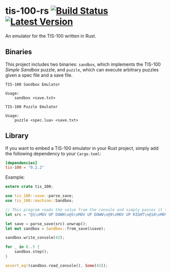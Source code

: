 # tis-100-rs [![Build Status](https://travis-ci.org/rcolinray/tis-100-rs.svg?branch=master)](https://travis-ci.org/rcolinray/tis-100-rs) [![Latest Version](https://img.shields.io/crates/v/tis-100.svg)](https://crates.io/crates/tis-100)

An emulator for the TIS-100 written in Rust.

## Binaries

This project includes two binaries: `sandbox`, which implements the TIS-100 *Simple Sandbox* puzzle,
and `puzzle`, which can execute arbitrary puzzles given a spec file and a save file.

```
TIS-100 Sandbox Emulator

Usage:
    sandbox <save.txt>
```

```
TIS-100 Puzzle Emulator

Usage:
    puzzle <spec.lua> <save.txt>
```

## Library

If you want to embed a TIS-100 emulator in your Rust project, simply add the following dependency to your `Cargo.toml`:

```toml
[dependencies]
tis-100 = "0.2.2"
```

Example:

```rust
extern crate tis_100;

use tis_100::save::parse_save;
use tis_100::machine::Sandbox;

// This program reads the value from the console and simply passes it to the console output.
let src = "@1\nMOV UP DOWN\n@5\nMOV UP DOWN\n@9\nMOV UP RIGHT\n@10\nMOV LEFT DOWN\n";

let save = parse_save(src).unwrap();
let mut sandbox = Sandbox::from_save(&save);

sandbox.write_console(42);

for _ in 0..5 {
    sandbox.step();
}

assert_eq!(sandbox.read_console(), Some(42));
```
